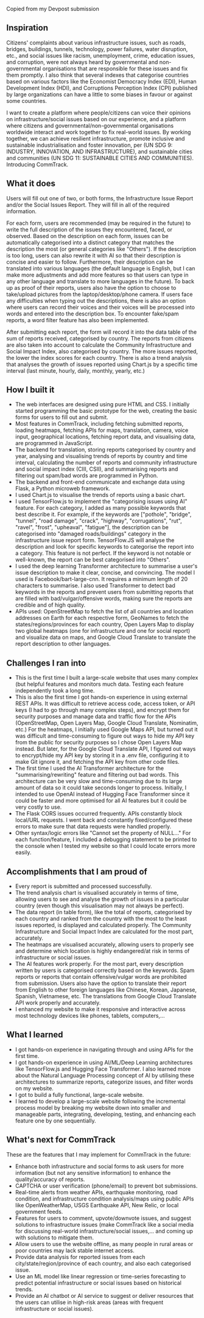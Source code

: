 Copied from my Devpost submission

## Inspiration
Citizens' complaints about various infrastructure issues, such as roads, bridges, buildings, tunnels, technology, power failures, water disruption, etc., and social issues like racism, unemployment, crime, education issues, and corruption, were not always heard by governmental and non-governmental organisations that are responsible for these issues and fix them promptly. I also think that several indexes that categorise countries based on various factors like the Economist Democracy Index (EDI), Human Development Index (HDI), and Corruptions Perception Index (CPI) published by large organizations can have a little to some biases in favour or against some countries. 

I want to create a platform where people/citizens can voice their opinions on infrastructure/social issues based on our experience, and a platform where citizens and governmental/non-governmental organisations worldwide interact and work together to fix real-world issues. By working together, we can achieve resilient infrastructure, promote inclusive and sustainable industrialisation and foster innovation, per (UN SDG 9: INDUSTRY, INNOVATION, AND INFRASTRUCTURE), and sustainable cities and communities (UN SDG 11: SUSTAINABLE CITIES AND COMMUNITIES). Introducing CommTrack.

## What it does
Users will fill out one of two, or both forms, the Infrastructure Issue Report and/or the Social Issues Report. They will fill in all of the required information. 

For each form, users are recommended (may be required in the future) to write the full description of the issues they encountered, faced, or observed. Based on the description on each form, issues can be automatically categorised into a distinct category that matches the description the most (or general categories like "Others"). If the description is too long, users can also rewrite it with AI so that their description is concise and easier to follow. Furthermore, their description can be translated into various languages (the default language is English, but I can make more adjustments and add more features so that users can type in any other language and translate to more languages in the future). To back up as proof of their reports, users also have the option to choose to take/upload pictures from the laptop/desktop/phone camera.  If users face any difficulties when typing out the descriptions, there is also an option where users can record their voices and their voices will be processed into words and entered into the description box. To encounter fake/spam reports, a word filter feature has also been implemented.

After submitting each report, the form will record it into the data table of the sum of reports received, categorised by country. The reports from citizens are also taken into account to calculate the Community Infrastructure and Social Impact Index, also categorised by country. The more issues reported, the lower the index scores for each country. There is also a trend analysis that analyses the growth of issues reported using Chart.js by a specific time interval (last minute, hourly, daily, monthly, yearly, etc.)

## How I built it
- The web interfaces are designed using pure HTML and CSS. I initially started programming the basic prototype for the web, creating the basic forms for users to fill out and submit. 
- Most features in CommTrack, including fetching submitted reports, loading heatmaps, fetching APIs for maps, translation, camera, voice input, geographical locations, fetching report data, and visualising data, are programmed in JavaScript.
- The backend for translation, storing reports categorised by country and year, analysing and visualising trends of reports by country and time interval, calculating the number of reports and community infrastructure and social impact index (CIII, CSII), and summarising reports and filtering out spam/bad words are programmed in Python.
- The backend and front-end communicate and exchange data using Flask, a Python microweb framework.
- I used Chart.js to visualise the trends of reports using a basic chart.
- I used TensorFlow.js to implement the "categorising issues using AI" feature. For each category, I added as many possible keywords that best describe it. For example, if the keywords are ["pothole", "bridge", "tunnel", "road damage", "crack", "highway", "corrugations", "rut", "ravel", "frost", "upheaval", "fatigue"], the description can be categorised into "damaged roads/buildings" category in the infrastructure issue report form. TensorFlow.JS will analyse the description and look for specific keywords to categorise the report into a category. This feature is not perfect. If the keyword is not notable or well-known, the report can be best categorised into "Others".
- I used the deep learning Transformer architecture to summarise a user's issue description to make it clear, concise, and convincing. The model I used is Facebook/bart-large-cnn. It requires a minimum length of 20 characters to summarise. I also used Transformer to detect bad keywords in the reports and prevent users from submitting reports that are filled with bad/vulgar/offensive words, making sure the reports are credible and of high quality.
- APIs used: OpenStreetMap to fetch the list of all countries and location addresses on Earth for each respective form, GeoNames to fetch the states/regions/provinces for each country, Open Layers Map to display two global heatmaps (one for infrastructure and one for social report) and visualize data on maps, and Google Cloud Translate to translate the report description to other languages.

## Challenges I ran into
- This is the first time I built a large-scale website that uses many complex (but helpful features and monitors much data. Testing each feature independently took a long time.
- This is also the first time I got hands-on experience in using external REST APIs. It was difficult to retrieve access code, access token, or API keys (I had to go through many complex steps), and encrypt them for security purposes and manage data and traffic flow for the APIs (OpenStreetMap, Open Layers Map, Google Cloud Translate, Nominatim, etc.) For the heatmaps, I initially used Google Maps API, but turned out it was difficult and time-consuming to figure out ways to hide my API key from the public for security purposes so I chose Open Layers Map instead. But later, for the Google Cloud Translate API, I figured out ways to encrypt/hide my API key by storing it in a .env file, configuring it to make Git ignore it, and fetching the API key from other code files.
- The first time I used the AI Transformer architecture for the "summarising/rewriting" feature and filtering out bad words. This architecture can be very slow and time-consuming due to its large amount of data so it could take seconds longer to process. Initially, I intended to use OpenAI instead of Hugging Face Transformer since it could be faster and more optimised for all AI features but it could be very costly to use.
- The Flask CORS issues occurred frequently. APIs constantly block local/URL requests. I went back and constantly fixed/configured these errors to make sure that data requests were handled properly.
- Other syntax/logic errors like "Cannot set the property of NULL..." For each function/feature, I included a debugging statement to be printed to the console when I tested my website so that I could locate errors more easily.

## Accomplishments that I am proud of
- Every report is submitted and processed successfully.
- The trend analysis chart is visualised accurately in terms of time, allowing users to see and analyse the growth of issues in a particular country (even though this visualisation may not always be perfect). 
- The data report (in table form), like the total of reports, categorised by each country and ranked from the country with the most to the least issues reported, is displayed and calculated properly. The Community Infrastructure and Social Impact Index are calculated for the most part, accurately.
- The heatmaps are visualised accurately, allowing users to properly see and determine which location is highly endangered/at risk in terms of infrastructure or social issues.
- The AI features work properly. For the most part, every description written by users is categorised correctly based on the keywords. Spam reports or reports that contain offensive/vulgar words are prohibited from submission. Users also have the option to translate their report from English to other foreign languages like Chinese, Korean, Japanese, Spanish, Vietnamese, etc. The translations from Google Cloud Translate API work properly and accurately.
- I enhanced my website to make it responsive and interactive across most technology devices like phones, tablets, computers,...

## What I learned
- I got hands-on experience in navigating through and using APIs for the first time.
- I got hands-on experience in using AI/ML/Deep Learning architectures like TensorFlow.js and Hugging Face Transformer. I also learned more about the Natural Language Processing concept of AI by utilising these architectures to summarize reports, categorize issues, and filter words on my website. 
- I got to build a fully functional, large-scale website.
- I learned to develop a large-scale website following the incremental process model by breaking my website down into smaller and manageable parts, integrating, developing, testing, and enhancing each feature one by one sequentially.

## What's next for CommTrack
These are the features that I may implement for CommTrack in the future:
- Enhance both infrastructure and social forms to ask users for more information (but not any sensitive information) to enhance the quality/accuracy of reports.
- CAPTCHA or user verification (phone/email) to prevent bot submissions.
- Real-time alerts from weather APIs, earthquake monitoring, road condition, and infrastructure condition analysis/maps using public APIs like OpenWeatherMap, USGS Earthquake API, New Relic, or local government feeds.
- Features for users to comment, upvote/downvote issues, and suggest solutions to infrastructure issues (make CommTrack like a social media for discussing real-world infrastructure/social issues,... and coming up with solutions to mitigate them.
- Allow users to use the website offline, as many people in rural areas or poor countries may lack stable internet access.
- Provide data analysis for reported issues from each city/state/region/province of each country, and also each categorised issue.
- Use an ML model like linear regression or time-series forecasting to predict potential infrastructure or social issues based on historical trends.
- Provide an AI chatbot or AI service to suggest or deliver resources that the users can utilise in high-risk areas (areas with frequent infrastructure or social issues).
